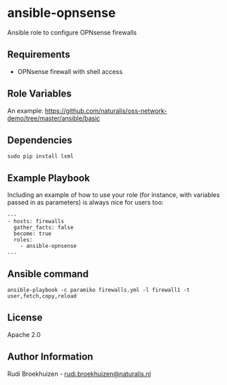 ansible-opnsense
=========

Ansible role to configure OPNsense firewalls

Requirements
------------

* OPNsense firewall with shell access

Role Variables
--------------

An example: https://github.com/naturalis/oss-network-demo/tree/master/ansible/basic

Dependencies
------------

    sudo pip install lxml
    
Example Playbook
----------------

Including an example of how to use your role (for instance, with variables passed in as parameters) is always nice for users too:

    ---
    - hosts: firewalls
      gather_facts: false
      become: true
      roles:
        - ansible-opnsense
    ...

Ansible command
---------------
    ansible-playbook -c paramiko firewalls.yml -l firewall1 -t user,fetch,copy,reload

License
-------

Apache 2.0

Author Information
------------------

Rudi Broekhuizen - rudi.broekhuizen@naturalis.nl
